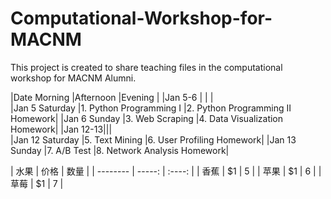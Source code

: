 # Computational-Workshop-for-MACNM
This project is created to share teaching files in the computational workshop for MACNM Alumni.

|Date	Morning	|Afternoon	|Evening |
|Jan 5-6 | | |			
|Jan 5 Saturday |1. Python Programming I	|2. Python Programming II	Homework|
|Jan 6 Sunday |3. Web Scraping	|4. Data Visualization	Homework|
|Jan 12-13|||			
|Jan 12 Saturday |5. Text Mining	|6. User Profiling	Homework|
|Jan 13 Sunday	|7. A/B Test	|8. Network Analysis	Homework|


| 水果        | 价格    |  数量  |
    | --------   | -----:   | :----: |
    | 香蕉        | $1      |   5    |
    | 苹果        | $1      |   6    |
    | 草莓        | $1      |   7    |
